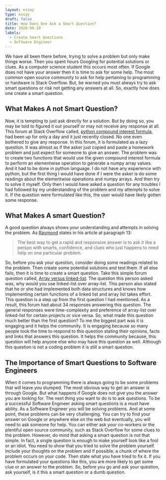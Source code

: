 ```yaml
---
layout: essay
type: essay
draft: false
title: How Does One Ask a Smart Question?
date: 2020-09-10
labels:
  - Create Smart Questions
  - Software Engineer
---
```


We have all been there before, trying to solve a problem but only make things worse. Then you spent hours Googling for potential solutions or clues. As a computer science student this occurs most often. If Google does not have your answer then it is time to ask for some help. The most common open source community to ask for help pertaining to programming or hardware is Stack Overflow. But, be warned you must always try to ask smart questions or risk not getting any answers at all. So, exactly how does one create a smart question.

## What Makes A not Smart Question?
Now, it is tempting to just ask directly for a solution. But by doing so, you may be told to figured it out yourself or may not receive any response at all. This forum at Stack Overflow called, [python compound interest formula](https://stackoverflow.com/questions/63822270/python-compound-interest-formulas), had been up for only a day and it just recently closed. No one even bothered to give any response. In this forum, it is formulated as a lazy question. It was almost as if the asker just copied and paste a homework problem and just expect for someone to give an answer. The problem was to create two functions that would use the given compound interest formula to perform an elementwise operation to generate a numpy array values. And it had to be done in python language. I do not have any experience with python, but the first thing I would have done if I were the asker is do some readings about the elementwise operations and numpy arrays. And then try to solve it myself. Only then I would have asked a question for any troubles I had followed by my understanding of the problem and my attempts to solve it. If the question were formulated like this, the user would have likely gotten some response.

## What Makes A smart Question?
A good question always shows your understanding and attempts in solving the problem. As [Raymond](http://www.catb.org/esr/faqs/smart-questions.html) states in his article at paragraph 13: 
> The best way to get a rapid and responsive answer is to ask it like a person with smarts, confidence, and clues who just happens to need help on one particular problem.
>
So, before you ask your question, consider doing some readings related to the problem. Then create some potential solutions and test them. If all else fails, then it is time to create a smart question. Take this simple forum question called, [Array versus linked-list](https://stackoverflow.com/questions/166884/array-versus-linked-list?rq=1). The question this person asked was, why would you use linked-list over array-list. This person also stated that he or she had implemented both data structures and knows how implementing certain functions of a linked list and array list takes effort. This question is a step up from the first question I had mentioned. As a result, this forum had about 34 responses answering this question. The general responses were time-complexity and preference of array-list over linked-list for certain projects or vice versa. So, what made this question much better than the first question? To me the biggest part was it is engaging and it helps the community. It is engaging because so many people took the time to respond to this question stating their opinions, facts and links that answers this question. It helps the community because, this question will help anyone else who may have this question as well. Although this question is not a coding problem it is still a smart question.

## The Importance of Smart Questions to Software Engineers
When it comes to programming there is always going to be some problems that will leave you stumped. The most obvious way to get an answer is through Google. But what happens if Google does not give you the answer you are looking for. The next thing you want to do is to ask questions. To be a successful Software Engineer asking smart questions is a must have ability.  As a Software Engineer you will be solving problems. And at some point, these problems can be very challenging. You can try to find your answer on Google or anywhere else on the web but eventually, you will need to ask someone for help. You can either ask your co-workers or the plentiful open source community, such as Stack Overflow for some clues to the problem. However, do mind that asking a smart question is not that simple. In fact, a single question is enough to make yourself look like a fool or an idiot. You need to show that you tried to solve the problem yourself. Include your thoughts on the problem and if possible, a chunk of where the problem occurs on your code. Then state what you have tried to fix it. If you have formulated your questions like this, you are more likely to get some clue or an answer to the problem. So, before you go and ask your question, ask yourself, is it this a smart question or a dumb question.  
	 

